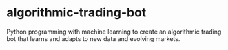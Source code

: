 # algorithmic-trading-bot
Python programming with machine learning to create an algorithmic trading bot that learns and adapts to new data and evolving markets.
